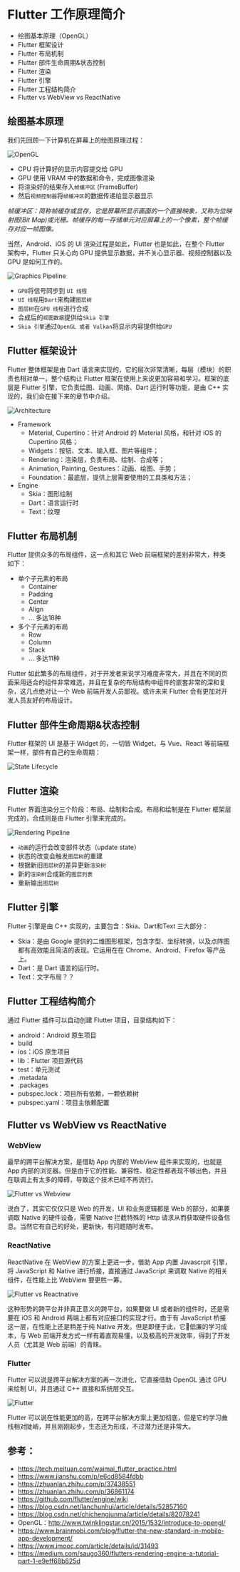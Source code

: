 # Flutter 工作原理简介

* 绘图基本原理（OpenGL）
* Flutter 框架设计
* Flutter 布局机制
* Flutter 部件生命周期&状态控制
* Flutter 渲染
* Flutter 引擎
* Flutter 工程结构简介
* Flutter vs WebView vs ReactNative

## 绘图基本原理
我们先回顾一下计算机在屏幕上的绘图原理过程：

![OpenGL](../resources/computer-drawing.png)

* CPU 将计算好的显示内容提交给 GPU
* GPU 使用 VRAM 中的数据和命令，完成图像渲染
* 将渲染好的结果存入`帧缓冲区` (FrameBuffer)
* 然后`视频控制器`将`帧缓冲区`的数据传递给显示器显示

*帧缓冲区：简称帧缓存或显存，它是屏幕所显示画面的一个直接映象，又称为位映射图(Bit Map)或光栅。帧缓存的每一存储单元对应屏幕上的一个像素，整个帧缓存对应一帧图像。*

当然，Android、iOS 的 UI 渲染过程是如此，Flutter 也是如此，在整个 Flutter 架构中，Flutter 只关心向 GPU 提供显示数据，并不关心显示器、视频控制器以及 GPU 是如何工作的。

![Graphics Pipeline](../resources/graphics-pipeline.png)

* `GPU`将信号同步到 `UI 线程`
* `UI 线程`用`Dart`来构建`图层树`
* `图层树`在`GPU 线程`进行合成
* 合成后的`视图数据`提供给`Skia 引擎`
* `Skia 引擎`通过`OpenGL 或者 Vulkan`将显示内容提供给`GPU`

## Flutter 框架设计
Flutter 整体框架是由 Dart 语言来实现的，它的层次非常清晰，每层（模块）的职责也相对单一，整个结构让 Flutter 框架在使用上来说更加容易和学习。框架的底层是 Flutter 引擎，它负责绘图、动画、网络、Dart 运行时等功能，是由 C++ 实现的，我们会在接下来的章节中介绍。

![Architecture](../resources/architecture.png)

* Framework
    * Meterial, Cupertino：针对 Android 的 Meterial 风格，和针对 iOS 的 Cupertino 风格；
    * Widgets：按钮、文本、输入框、图片等组件；
    * Rendering：渲染层，负责布局、绘制、合成等；
    * Animation, Painting, Gestures：动画、绘图、手势；
    * Foundation：最底层，提供上层需要使用的工具类和方法；
* Engine
    * Skia：图形绘制
    * Dart：语言运行时
    * Text：纹理

## Flutter 布局机制
Flutter 提供众多的布局组件，这一点和其它 Web 前端框架的差别非常大，种类如下：

* 单个子元素的布局
    * Container
    * Padding
    * Center
    * Align
    * ... 多达18种
* 多个子元素的布局
    * Row
    * Column
    * Stack
    * ... 多达11种

Flutter 如此繁多的布局组件，对于开发者来说学习难度非常大，并且在不同的页面采用适合的组件非常难选，并且在复杂的布局结构中组件的嵌套非常的深和复杂，这几点绝对让一个 Web 前端开发人员鄙视。或许未来 Flutter 会有更加对开发人员友好的布局设计。

## Flutter 部件生命周期&状态控制
Flutter 框架的 UI 是基于 Widget 的，一切皆 Widget，与 Vue、React 等前端框架一样，部件有自己的生命周期：

![State Lifecycle](../resources/state-lifecycle.png)

## Flutter 渲染
Flutter 界面渲染分三个阶段：布局、绘制和合成。布局和绘制是在 Flutter 框架层完成的，合成则是由 Flutter 引擎来完成的。

![Rendering Pipeline](../resources/rendering-pipeline.png)

* `动画`的运行会改变部件状态（update state）
* 状态的改变会触发`图层树`的重建
* 根据新旧`图层树`的差异更新`渲染树`
* 新的`渲染树`合成新的`图层列表`
* 重新输出`图层树`

## Flutter 引擎
Flutter 引擎是由 C++ 实现的，主要包含：Skia、Dart和Text 三大部分：

* Skia：是由 Google 提供的二维图形框架，包含字型、坐标转换，以及点阵图都有高效能且简洁的表现。它运用在在 Chrome、Android、Firefox 等产品上。
* Dart：是 Dart 语言的运行时。
* Text：文字布局？？

## Flutter 工程结构简介
通过 Flutter 插件可以自动创建 Flutter 项目，目录结构如下：

* android：Android 原生项目
* build
* ios：iOS 原生项目
* lib：Flutter 项目源代码
* test：单元测试
* .metadata
* .packages
* pubspec.lock：项目所有依赖，一颗依赖树
* pubspec.yaml：项目主依赖配置

## Flutter vs WebView vs ReactNative

### WebView
最早的跨平台解决方案，是借助 App 内部的 WebView 组件来实现的，也就是 App 内部的浏览器。但是由于它的性能、兼容性、稳定性都表现不够出色，并且在联调上有太多的障碍，导致这个技术已经不再流行。

![Flutter vs Webview](../resources/flutter-webview.png)

说白了，其实它仅仅只是 Web 的开发，UI 和业务逻辑都是 Web 的部分，如果要调取 Native 的硬件设备，需要 Native 拦截特殊的 Http 请求从而获取硬件设备信息。当然它有自己的好处，更新快，有问题随时发布。

### ReactNative
ReactNative 在 WebView 的方案上更进一步，借助 App 内置 Javascrpit 引擎，将 JavaScript 和 Native 进行桥接，直接通过 JavaScript 来调取 Native 的相关组件，在性能上比 WebView 要更胜一筹。

![Flutter vs Reactnative](../resources/flutter-reactnative.png)

这种形势的跨平台并非真正意义的跨平台，如果要做 UI 或者新的组件时，还是需要在 iOS 和 Android 两端上都有对应接口的实现才行。由于有 JavaScript 桥接这一层，在性能上还是稍差于纯 Native 开发。但是即便于此，它低廉的学习成本，与 Web 前端开发方式一样有着直观易懂，以及极高的开发效率，得到了开发人员（尤其是 Web 前端）的青睐。

### Flutter
Flutter 可以说是跨平台解决方案的再一次进化，它直接借助 OpenGL 通过 GPU 来绘制 UI，并且通过 C++ 直接和系统层交互。

![Flutter](../resources/flutter-pattern.png)

Flutter 可以说在性能更加的高，在跨平台解决方案上更加彻底，但是它的学习曲线相对陡峭，并且刚刚起步，生态还为形成，不过潜力还是非常大。

## 参考：

* https://tech.meituan.com/waimai_flutter_practice.html
* https://www.jianshu.com/p/e6cd8584fdbb
* https://zhuanlan.zhihu.com/p/37438551
* https://zhuanlan.zhihu.com/p/36861174
* https://github.com/flutter/engine/wiki
* https://blog.csdn.net/lanchunhui/article/details/52857160
* https://blog.csdn.net/chichengjunma/article/details/82078241
* OpenGL：http://www.twinklingstar.cn/2015/1532/introduce-to-opengl/
* https://www.brainmobi.com/blog/flutter-the-new-standard-in-mobile-app-development/
* https://www.imooc.com/article/details/id/31493
* https://medium.com/saugo360/flutters-rendering-engine-a-tutorial-part-1-e9eff68b825d